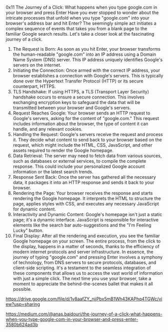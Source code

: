 0x11
The Journey of a Click: What happens when you type google.com in your browser and press Enter
Have you ever stopped to wonder about the intricate processes that unfold when you type "google.com" into your browser's address bar and hit Enter? The seemingly simple act initiates a complex sequence of events that takes you from a blank page to the familiar Google search results. Let's take a closer look at the fascinating journey of a click.
1. The Request is Born:
As soon as you hit Enter, your browser transforms the human-readable "google.com" into an IP address using a Domain Name System (DNS) server. This IP address uniquely identifies Google's servers on the internet.
2. Initiating the Connection:
Once armed with the correct IP address, your browser establishes a connection with Google's servers. This is typically done over the Hypertext Transfer Protocol (HTTP) or its secure counterpart, HTTPS.
3. TLS Handshake:
If using HTTPS, a TLS (Transport Layer Security) handshake occurs to ensure a secure connection. This involves exchanging encryption keys to safeguard the data that will be transmitted between your browser and Google's servers.
4. Request Reaches Google:
Your browser sends an HTTP request to Google's servers, asking for the content of "google.com." This request includes information about the browser, the type of content it can handle, and any relevant cookies.
5. Handling the Request:
Google's servers receive the request and process it. They decide what content to send back to your browser based on the request, which might include the HTML, CSS, JavaScript, and other assets required to render the Google homepage.
6. Data Retrieval:
The server may need to fetch data from various sources, such as databases or external services, to compile the complete response. This could include your personalized Google account information or the latest search trends.
7. Response Sent Back:
Once the server has gathered all the necessary data, it packages it into an HTTP response and sends it back to your browser.
8. Rendering the Page:
Your browser receives the response and starts rendering the Google homepage. It interprets the HTML to structure the page, applies styles with CSS, and executes any necessary JavaScript for dynamic content.
9. Interactivity and Dynamic Content:
Google's homepage isn't just a static page; it's a dynamic interface. JavaScript is responsible for interactive elements like the search bar auto-suggestions and the "I'm Feeling Lucky" button.
10. Final Display:
After all the rendering and execution, you see the familiar Google homepage on your screen. The entire process, from the click to the display, happens in a matter of seconds, thanks to the efficiency of modern internet protocols and server infrastructure.
In essence, the journey of typing "google.com" and pressing Enter involves a symphony of technology, from DNS servers to secure protocols, databases, and client-side scripting. It's a testament to the seamless integration of these components that allows us to access the vast world of information with just a simple click. The next time you use your browser, take a moment to appreciate the behind-the-scenes ballet that makes it all possible.

https://drive.google.com/file/d/1v8aafZY_njjPbx5mB1Wh43KAPhq4TGWc/view?usp=sharing

 https://medium.com/@anas.baidouri/the-journey-of-a-click-what-happens-when-you-type-google-com-in-your-browser-and-press-enter-3580b624ad3b 
